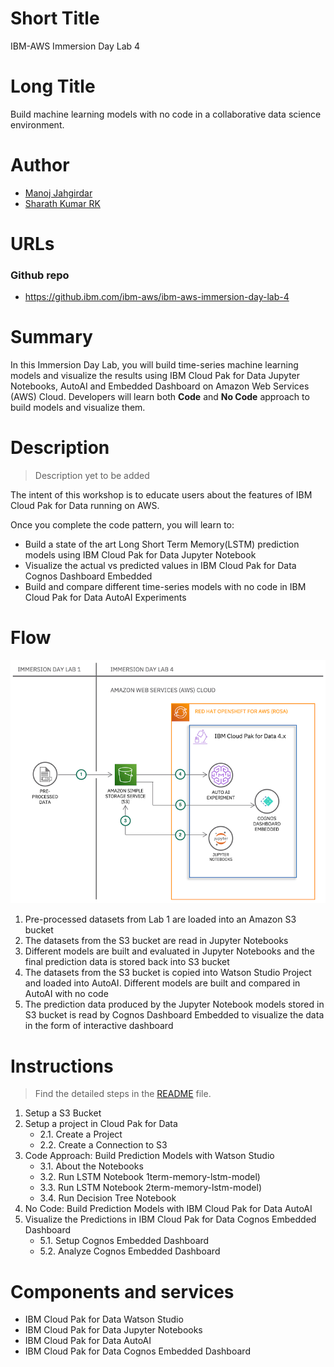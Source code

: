 # Short Title

IBM-AWS Immersion Day Lab 4

# Long Title

Build machine learning models with no code in a collaborative data science environment.

# Author

* [Manoj Jahgirdar](https://developer.ibm.com/profiles/manoj.jahgirdar)
* [Sharath Kumar RK](https://developer.ibm.com/profiles/sharrkum)

# URLs

### Github repo

* https://github.ibm.com/ibm-aws/ibm-aws-immersion-day-lab-4

# Summary

In this Immersion Day Lab, you will build time-series machine learning models and visualize the results using IBM Cloud Pak for Data Jupyter Notebooks, AutoAI and Embedded Dashboard on Amazon Web Services (AWS) Cloud. Developers will learn both **Code** and **No Code** approach to build models and visualize them.  

# Description

>Description yet to be added

The intent of this workshop is to educate users about the features of IBM Cloud Pak for Data running on AWS.

Once you complete the code pattern, you will learn to:

* Build a state of the art Long Short Term Memory(LSTM) prediction models using IBM Cloud Pak for Data Jupyter Notebook
* Visualize the actual vs predicted values in IBM Cloud Pak for Data Cognos Dashboard Embedded
* Build and compare different time-series models with no code in IBM Cloud Pak for Data AutoAI Experiments

# Flow

![architecture](doc/source/images/architecture.png)

1. Pre-processed datasets from Lab 1 are loaded into an Amazon S3 bucket
2. The datasets from the S3 bucket are read in Jupyter Notebooks
3. Different models are built and evaluated in Jupyter Notebooks and the final prediction data is stored back into S3 bucket
4. The datasets from the S3 bucket is copied into Watson Studio Project and loaded into AutoAI. Different models are built and compared in AutoAI with no code
5. The prediction data produced by the Jupyter Notebook models stored in S3 bucket is read by Cognos Dashboard Embedded to visualize the data in the form of interactive dashboard  

# Instructions

> Find the detailed steps in the [README](https://github.ibm.com/ibm-aws/ibm-aws-immersion-day-lab-4/blob/main/README.md) file.

1. Setup a S3 Bucket
2. Setup a project in Cloud Pak for Data
    * 2.1. Create a Project
    * 2.2. Create a Connection to S3
3. Code Approach: Build Prediction Models with Watson Studio
    * 3.1. About the Notebooks
    * 3.2. Run LSTM Notebook 1term-memory-lstm-model)
    * 3.3. Run LSTM Notebook 2term-memory-lstm-model)
    * 3.4. Run Decision Tree Notebook
4. No Code: Build Prediction Models with IBM Cloud Pak for Data AutoAI
5. Visualize the Predictions in IBM Cloud Pak for Data Cognos Embedded Dashboard
    * 5.1. Setup Cognos Embedded Dashboard
    * 5.2. Analyze Cognos Embedded Dashboard

# Components and services

* IBM Cloud Pak for Data Watson Studio
* IBM Cloud Pak for Data Jupyter Notebooks
* IBM Cloud Pak for Data AutoAI
* IBM Cloud Pak for Data Cognos Embedded Dashboard
